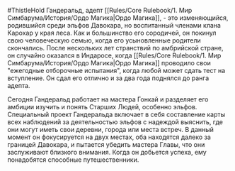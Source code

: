 #ThistleHold
Гандеральд, адепт [[Rules/Core Rulebook/1. Мир Симбарума/История/Ордо Магика|Ордо Магика]], - это изменяющийся, родившийся среди эльфов Давокара, но воспитанный членами клана Карохар у края леса. Как и большинство его сородичей, он покинул свою человеческую семью, когда его усыновленные родители скончались. После нескольких лет странствий по амбрийской стране, он случайно оказался в Индаросе, когда [[Rules/Core Rulebook/1. Мир Симбарума/История/Ордо Магика|Ордо Магика]] проводило свои "ежегодные отборочные испытания", когда любой может сдать тест на вступление. Он сдал его отлично и за два года поднялся до ранга адепта.

Сегодня Гандеральд работает на мастера Гонкай и разделяет его амбиции изучить и понять Старших Людей, особенно эльфов. Специальный проект Гандеральда включает в себя составление карты всех наблюдений за деятельностью эльфов с надеждой выяснить, где они могут иметь свои деревни, города или места встреч. В данный момент он фокусируется на двух местах, оба находятся далеко за границей Давокара, и пытается убедить мастера Главы, что они заслуживают близкого внимания. Когда он добьется успеха, ему понадобятся способные путешественники.